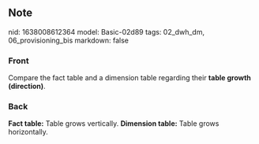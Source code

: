 ## Note
nid: 1638008612364
model: Basic-02d89
tags: 02_dwh_dm, 06_provisioning_bis
markdown: false

### Front
Compare the fact table and a dimension table regarding their <b>table growth (direction)</b>.

### Back
<b>Fact table:</b> Table grows vertically. <b>Dimension table:</b>
Table grows horizontally.
